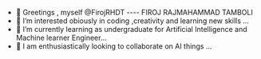 - 👋 Greetings , myself @FirojRHDT  ---- FIROJ RAJMAHAMMAD TAMBOLI
- 👀 I’m interested obiously in coding ,creativity and learning new skills ...
- 🌱 I’m currently learning as undergraduate for Artificial Intelligence and Machine learner Engineer...
- 💞️ I am enthusiastically looking to collaborate on AI things ...


<!---
FirojRHDT/FirojRHDT is a ✨ special ✨ repository because its `README.md` (this file) appears on your GitHub profile.
You can click the Preview link to take a look at your changes.
--->
